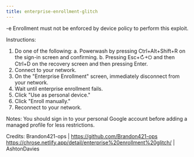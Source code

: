 ```yaml
---
title: enterprise-enrollment-glitch
---
```


-e 
Enrollment must not be enforced by device policy to perform this exploit.

Instructions:
1. Do one of the following:
   a. Powerwash by pressing Ctrl+Alt+Shift+R on the sign-in screen and confirming.
   b. Pressing Esc+↻+⏻ and then Ctrl+D on the recovery screen and then pressing Enter.
2. Connect to your network.
3. On the "Enterprise Enrollment" screen, immediately disconnect from your network.
4. Wait until enterprise enrollment fails.
5. Click "Use as personal device."
6. Click "Enroll manually."
7. Reconnect to your network.

Notes:
You should sign in to your personal Google account before adding a managed profile for less restrictions.

Credits:
Brandon421-ops | https://github.com/Brandon421-ops
https://chrose.netlify.app/detail/enterprise%20enrollment%20glitch/ | AshtonDavies
